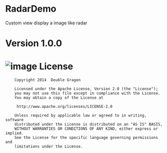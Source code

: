 # RadarDemo
Custom view display a image like radar
# Version 1.0.0
![image](https://github.com/doubleDragon/RadarDemo/raw/master/screenshots/radar2.png)
License
============

        Copyright 2014  Double Gragon

        Licensed under the Apache License, Version 2.0 (the "License");
        you may not use this file except in compliance with the License.
        You may obtain a copy of the License at

         http://www.apache.org/licenses/LICENSE-2.0

        Unless required by applicable law or agreed to in writing, software
        distributed under the License is distributed on an "AS IS" BASIS,
        WITHOUT WARRANTIES OR CONDITIONS OF ANY KIND, either express or implied.
        See the License for the specific language governing permissions and
        limitations under the License.


